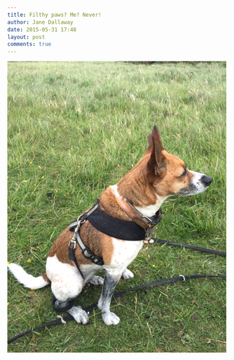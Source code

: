 ```yaml
---
title: Filthy paws? Me? Never!
author: Jane Dallaway
date: 2015-05-31 17:48
layout: post
comments: true
---
```


<div><a href="/media/tp_IMG_1427.JPG"><img src="/media/tp_thumb_IMG_1427.JPG" width="500" height="667"/></a></div>



  




      